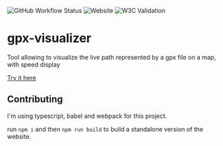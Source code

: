 ![GitHub Workflow Status](https://img.shields.io/github/workflow/status/Tagueo/gpx-visualizer/Node.js%20CI?style=flat-square)
![Website](https://img.shields.io/website?style=flat-square&url=https%3A%2F%2Ftagueo.github.io%2Fgpx-visualizer%2F)
![W3C Validation](https://img.shields.io/w3c-validation/html?style=flat-square&targetUrl=https%3A%2F%2Ftagueo.github.io%2Fgpx-visualizer%2F)

# gpx-visualizer
Tool allowing to visualize the live path represented by a gpx file on a map, with speed display

[Try it here](https://augustinbegue.github.io/gpx-visualizer/)

## Contributing

I'm using typescript, babel and webpack for this project.

run ``npm i`` and then ``npm run build`` to build a standalone version of the website.
